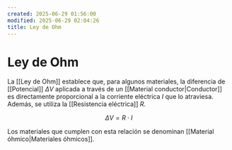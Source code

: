 ```yaml
---
created: 2025-06-29 01:56:00
modified: 2025-06-29 02:04:26
title: Ley de Ohm
---
```


# Ley de Ohm

La [[Ley de Ohm]] establece que, para algunos materiales, la diferencia de [[Potencial]] $\Delta V$ aplicada a través de un [[Material conductor|Conductor]] es directamente proporcional a la corriente eléctrica $I$ que lo atraviesa. Además, se utiliza la [[Resistencia eléctrica]] $R$.

$$
\Delta V = R \cdot I
$$

Los materiales que cumplen con esta relación se denominan [[Material óhmico|Materiales óhmicos]].

